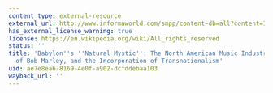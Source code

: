 ```yaml
---
content_type: external-resource
external_url: http://www.informaworld.com/smpp/content~db=all?content=10.1080/095023898335519
has_external_license_warning: true
license: https://en.wikipedia.org/wiki/All_rights_reserved
status: ''
title: 'Babylon''s ''Natural Mystic'': The North American Music Industry, the Legend
  of Bob Marley, and the Incorporation of Transnationalism'
uid: ae7e8ea6-8169-4e0f-a902-dcfddebaa103
wayback_url: ''
---
```

